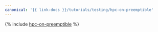 ```yaml
---
canonical: '{{ link-docs }}/tutorials/testing/hpc-on-preemptible'
---
```


{% include [hpc-on-preemptible](../../_tutorials/dev/hpc-on-preemptible.md) %}